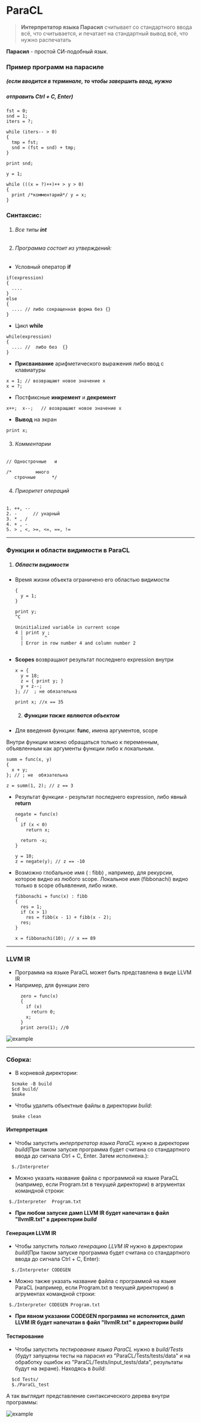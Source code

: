 # ParaCL 

> **Интерпретатор языка Парасил** считывает со стандартного ввода всё, что считывается, и печатает на стандартный вывод всё, что нужно распечатать

 **Парасил** - простой СИ-подобный язык.
  
 ### Пример программ на парасиле
 ##### (если вводится в терминале, то чтобы завершить ввод, нужно
 ##### отправить Ctrl + C, Enter)
 

  ```
  fst = 0;
  snd = 1;
  iters = ?;

  while (iters-- > 0)
  {
    tmp = fst;
    snd = (fst = snd) + tmp;
  }

  print snd;

  ```

  ```
  y = 1;

  while (((x = ?)++)++ > y > 0)
  {
    print /*комментарий*/ y = x;
  }

  ```

 ### Синтаксис:

  1. ###### Все типы **int**

  2. ###### Программа состоит из *утверждений*:


  * Условный оператор **if**
  ```
  if(expression) 
  {
    ....
  }
  else
  {
    .... // либо сокращенная форма без {}
  }
  ```


  * Цикл **while**
  ```
  while(expression)
  {
    .... //  либо без  {}
  }
  ```


  * **Присваивание** арифметического выражения либо ввод с клавиатуры
  ```
  x = 1; // возвращают новое значение x
  x = ?; 
  ```


  * Постфиксные **инкремент** и **декремент**
  ```
  x++;  x--;   // возвращают новое значение x 
  ```


  * **Вывод** на экран
  ```
  print x; 
  ```


  3. ###### Комментарии
  ```
  // Однострочные   и 

  /*         много
     строчные      */
  ```


  4. ###### Приоритет операций
  ```
  1. ++, --
  2. -      // унарный
  3. * , /
  4. + , -
  5. > , <, >=, <=, ==, !=
  ```

-----------------------------------------------------------------------------

 ### Функции и области видимости в ParaCL


  1. ##### Области видимости

* Время жизни объекта ограничено его областью видимости
  ```
  {
    y = 1;
  }

  print y;
  ^C

  Uninitialized variable in current scope
  4 | print y ; 
    |        ^
    | Error in row number 4 and column number 2


  ```


* **Scopes** возвращают результат последнего expression внутри
  ```
  x = {
    y = 18;
    z = { print y; }
    y + z--;
  }; //  ; не обязательна

  print x; //x == 35
  ```


  2. ##### Функции также являются объектом

* Для введения функции:  **func**, имена аргументов, scope

Внутри функции можно обращаться только к переменным, объявленным как аргументы функции либо к локальным.

  ```
  summ = func(x, y)
  {
    x + y;
  }; // ; не  обязательна

  z = summ(1, 2); // z == 3
  ```


* Результат функции - результат последнего expression, либо явный **return**
  ```
  negate = func(x)
  {
    if (x < 0)
      return x;

    return -x;
  }

  y = 10;
  z = negate(y); // z == -10
  ```


* Возможно глобальное имя ( : fibb) , например, для рекурсии, которое видно из любого scope. Локальное имя (fibbonachi) видно только в scope объявления, либо ниже.
  ```
  fibbonachi = func(x) : fibb
  {
    res = 1;
    if (x > 1)
      res = fibb(x - 1) + fibb(x - 2);
    res;
  }

  x = fibbonachi(10); // x == 89
  ```


-----------------------------------------------------------------------------

 ### LLVM IR

* Программа на языке ParaCL может быть представлена в виде LLVM IR
* Например, для функции zero
  ```
    zero = func(x)
    {
      if (x)
        return 0;
      x;
    }
    print zero(1); //0
  ```
![example](zero.png)  


 
-----------------------------------------------------------------------------

 ### Сборка:  
 
 * В корневой директории:
```
  $cmake -B build
  $cd build/
  $make
```
 * Чтобы удалить объектные файлы в директории *build*:  
```
  $make clean
```

#### Интерпретация

 * Чтобы запустить *интерпретатор языка ParaCL* нужно в директории *build*(При таком запуске программа будет считана со стандартного ввода до сигнала Ctrl + C, Enter. Затем исполнена.):
``` 
  $./Interpreter   
``` 

 * Можно указать название файла с программой на языке ParaCL (например, если Program.txt в текущей директории) в агрументах командной строки:
```
 $./Interpreter  Program.txt
```

  * **При любом запуске дамп LLVM IR будет напечатан в файл "llvmIR.txt" в директории *build***

#### Генерация LLVM IR

 * Чтобы запустить *только генерацию LLVM IR* нужно в директории *build*(При таком запуске программа будет считана со стандартного ввода до сигнала Ctrl + C, Enter):
``` 
  $./Interpreter CODEGEN
``` 

 * Можно также указать название файла с программой на языке ParaCL (например, если Program.txt в текущей директории) в агрументах командной строки:
```
 $./Interpreter CODEGEN Program.txt  
```
 * **При явном указании CODEGEN программа не исполнится, дамп LLVM IR будет напечатан в файл "llvmIR.txt" в директории *build***


#### Тестирование

 * Чтобы запустить *тестирование языка ParaCL* нужно в *build/Tests* (будут запущены тесты на парасил из "ParaCL/Tests/tests/data" и на обработку ошибок из "ParaCL/Tests/input_tests/data", результаты будут на экране). Находясь в *build*:  
```
  $cd Tests/
  $./ParaCL_test

```

А так выглядит представление синтаксического дерева внутри программы:

![example](sintax_tree.png)
